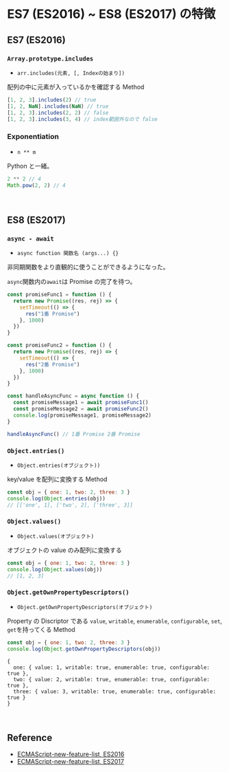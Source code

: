 # ES7 (ES2016) ~ ES8 (ES2017) の特徴

## ES7 (ES2016)

### `Array.prototype.includes`

- `arr.includes(元素, [, Indexの始まり])`

配列の中に元素が入っているかを確認する Method

```javascript
[1, 2, 3].includes(2) // true
[1, 2, NaN].includes(NaN) // true
[1, 2, 3].includes(2, 2) // false
[1, 2, 3].includes(3, 4) // index範囲外なので false
```

### Exponentiation

- `n ** m`

Python と一緒。

```javascript
2 ** 2 // 4
Math.pow(2, 2) // 4
```

<br>

## ES8 (ES2017)

### `async - await`

- `async function 関数名 (args...) {}`

非同期関数をより直観的に使うことができるようになった。

`async`関数内の`await`は Promise の完了を待つ。

```javascript
const promiseFunc1 = function () {
  return new Promise((res, rej) => {
    setTimeout(() => {
      res("1番 Promise")
    }, 1000)
  })
}

const promiseFunc2 = function () {
  return new Promise((res, rej) => {
    setTimeout(() => {
      res("2番 Promise")
    }, 1000)
  })
}

const handleAsyncFunc = async function () {
  const promiseMessage1 = await promiseFunc1()
  const promiseMessage2 = await promiseFunc2()
  console.log(promiseMessage1, promiseMessage2)
}

handleAsyncFunc() // 1番 Promise 2番 Promise
```

### `Object.entries()`

- `Object.entries(オブジェクト))`

key/value を配列に変換する Method

```javascript
const obj = { one: 1, two: 2, three: 3 }
console.log(Object.entries(obj))
// [['one', 1], ['two', 2], ['three', 3]]
```

### `Object.values()`

- `Object.values(オブジェクト)`

オブジェクトの value のみ配列に変換する

```javascript
const obj = { one: 1, two: 2, three: 3 }
console.log(Object.values(obj))
// [1, 2, 3]
```

### `Object.getOwnPropertyDescriptors()`

- `Object.getOwnPropertyDescriptors(オブジェクト)`

Property の Discriptor である `value`, `writable`, `enumerable`, `configurable`, `set`, `get`を持ってくる Method

```javascript
const obj = { one: 1, two: 2, three: 3 }
console.log(Object.getOwnPropertyDescriptors(obj))
```

```
{
  one: { value: 1, writable: true, enumerable: true, configurable: true },
  two: { value: 2, writable: true, enumerable: true, configurable: true },
  three: { value: 3, writable: true, enumerable: true, configurable: true }
}
```

<br>

## Reference

- [ECMAScript-new-feature-list, ES2016](https://github.com/daumann/ECMAScript-new-features-list/blob/master/ES2016.MD)
- [ECMAScript-new-feature-list, ES2017](https://github.com/daumann/ECMAScript-new-features-list/blob/master/ES2017.MD)
